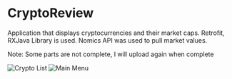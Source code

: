 # CryptoReview

Application that displays cryptocurrencies and their market caps.
Retrofit, RXJava Library is used.
Nomics API was used to pull market values.

Note: Some parts are not complete, I will upload again when complete

![Crypto List](https://user-images.githubusercontent.com/77637289/156165828-fc10d20d-d196-425f-ba0a-a7ababeb5df4.png)
![Main Menu](https://user-images.githubusercontent.com/77637289/156165987-d552b576-02dd-420e-b716-d9acba0b8d50.png)


